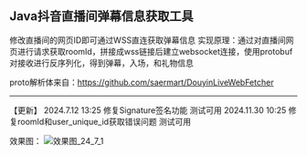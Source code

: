 Java抖音直播间弹幕信息获取工具
---------------------------------------------------------------------------------------

修改直播间的网页ID即可通过WSS直连获取弹幕信息
实现原理：通过对直播间网页进行请求获取roomId，拼接成wss链接后建立websocket连接，使用protobuf对接收进行反序列化，得到弹幕，入场，和礼物信息

proto解析体来自：https://github.com/saermart/DouyinLiveWebFetcher

---------------------------------------------------------------------------------------
【更新】
2024.7.12 13:25 修复Signature签名功能 测试可用
2024.11.30 10:25 修复roomId和user_unique_id获取错误问题 测试可用

效果图：
![效果图_24_7_1](https://github.com/tiangalon/dy_danmaku_java/assets/74497485/5f7e8e29-3fc6-4b68-b355-7b11ece071f0)
